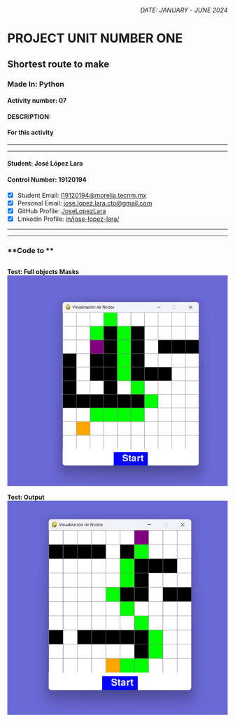<p style="text-align: right;"><em>DATE: JANUARY - JUNE 2024</em></p>

# **PROJECT UNIT NUMBER ONE**

## **Shortest route to make**

### Made In: Python

#### Activity number: 07

#### **DESCRIPTION:**

#### For this activity

________________________________________________________
________________________________________________________

#### Student: José López Lara

#### Control Number: 19120194

* [x] Student Email: <l19120194@morelia.tecnm.mx>
* [x] Personal Email: <jose.lopez.lara.cto@gmail.com>
* [x] GitHub Profile: [JoseLopezLara](https://github.com/JoseLopezLara)
* [x] Linkedin Profile: [in/jose-lopez-lara/](https://www.linkedin.com/in/jose-lopez-lara/)

________________________________________________________
________________________________________________________

### **Code to **

```python

```

**Test: Full objects Masks**
![image](image1.png)

**Test: Output**
![image](image2.png)
